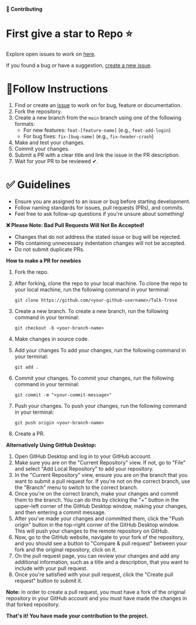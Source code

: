 **🤝 Contributing**

# First give a star to Repo ⭐

Explore open issues to work on [here](https://github.com/kartikayasijaa/talk-trove/issues).

If you found a bug or have a suggestion, [create a new issue](https://github.com/kartikayasijaa/talk-trove/issues/new/choose).

# **🔼Follow Instructions**

1. Find or create an [issue](https://github.com/kartikayasijaa/talk-trove/issues) to work on for bug, feature or documentation.
2. Fork the repository.
3. Create a new branch from the `main` branch using one of the following formats:
    - For new features: `feat-[feature-name]` (e.g., `feat-add-login`)
    - For bug fixes: `fix-[bug-name]` (e.g., `fix-header-crash`)
4. Make and test your changes.
5. Commit your changes.
6. Submit a PR with a clear title and link the issue in the PR description.
7. Wait for your PR to be reviewed ✔.

# **✅ Guidelines**

- Ensure you are assigned to an issue or bug before starting development.
- Follow naming standards for issues, pull requests (PRs), and commits.
- Feel free to ask follow-up questions if you're unsure about something!

**❌ Please Note: Bad Pull Requests Will Not Be Accepted!**

- Changes that do not address the stated issue or bug will be rejected.
- PRs containing unnecessary indentation changes will not be accepted.
- Do not submit duplicate PRs.

**How to make a PR for newbies**

1. Fork the repo.
2. After forking, clone the repo to your local machine. To clone the repo to your local machine, run the following command in your terminal:
    
    ```
    git clone https://github.com/<your-github-username>/Talk-Trove
    ```

    
3. Create a new branch. To create a new branch, run the following command in your terminal:
    
    ```
    git checkout -b <your-branch-name>
    ```
    
4. Make changes in source code.
5. Add your changes To add your changes, run the following command in your terminal:
    
    ```
    git add .
    ```
    
6. Commit your changes. To commit your changes, run the following command in your terminal:
    
    ```
    git commit -m "<your-commit-message>"
    ```
    
7. Push your changes. To push your changes, run the following command in your terminal:
    
    ```
    git push origin <your-branch-name>
    ```
    
8. Create a PR.

**Alternatively Using GitHub Desktop:**

1. Open GitHub Desktop and log in to your GitHub account.
2. Make sure you are on the "Current Repository" view. If not, go to "File" and select "Add Local Repository" to add your repository.
3. In the "Current Repository" view, ensure you are on the branch that you want to submit a pull request for. If you're not on the correct branch, use the "Branch" menu to switch to the correct branch.
4. Once you're on the correct branch, make your changes and commit them to the branch. You can do this by clicking the "+" button in the upper-left corner of the GitHub Desktop window, making your changes, and then entering a commit message.
5. After you've made your changes and committed them, click the "Push origin" button in the top-right corner of the GitHub Desktop window. This will push your changes to the remote repository on GitHub.
6. Now, go to the GitHub website, navigate to your fork of the repository, and you should see a button to "Compare & pull request" between your fork and the original repository, click on it.
7. On the pull request page, you can review your changes and add any additional information, such as a title and a description, that you want to include with your pull request.
8. Once you're satisfied with your pull request, click the "Create pull request" button to submit it.

**Note:** In order to create a pull request, you must have a fork of the original repository in your GitHub account and you must have made the changes in that forked repository.

**That's it! You have made your contribution to the project.**
